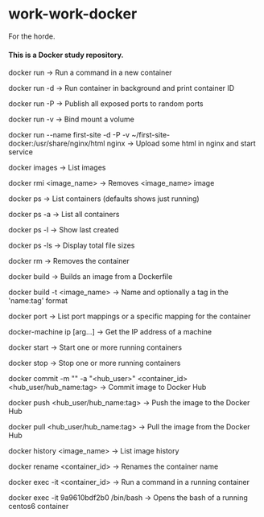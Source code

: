 work-work-docker
==============

For the horde.

#### This is a Docker study repository.

docker run -> Run a command in a new container

docker run -d -> Run container in background and print container ID

docker run -P -> Publish all exposed ports to random ports

docker run -v -> Bind mount a volume

docker run --name first-site -d -P -v ~/first-site-docker:/usr/share/nginx/html nginx -> Upload some html in nginx and start service

docker images -> List images

docker rmi <image_name> -> Removes <image_name> image

docker ps -> List containers (defaults shows just running)

docker ps -a -> List all containers

docker ps -l -> Show last created

docker ps -ls -> Display total file sizes

docker rm <id> -> Removes the <id> container

docker build -> Builds an image from a Dockerfile

docker build -t <image_name> -> Name and optionally a tag in the 'name:tag' format

docker port <container> -> List port mappings or a specific mapping for the container

docker-machine ip [arg...] -> Get the IP address of a machine

docker start <container> -> Start one or more running containers

docker stop <container> -> Stop one or more running containers

docker commit -m "<message>" -a "<hub_user>" <container_id> <hub_user/hub_name:tag> -> Commit image to Docker Hub

docker push <hub_user/hub_name:tag> -> Push the image to the Docker Hub

docker pull <hub_user/hub_name:tag> -> Pull the image from the Docker Hub

docker history <image_name> -> List image history

docker rename <container_id> -> Renames the container name

docker exec -it <container_id> <command> -> Run a command in a running container

docker exec -it 9a9610bdf2b0 /bin/bash -> Opens the bash of a running centos6 container
